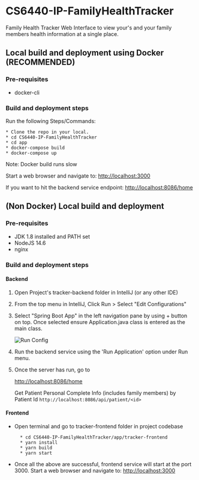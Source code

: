 # CS6440-IP-FamilyHealthTracker

Family Health Tracker Web Interface to view your's and your family members health information at a single place.

## Local build and deployment using Docker (RECOMMENDED)

### Pre-requisites
* docker-cli

### Build and deployment steps

Run the following Steps/Commands:
    
    * Clone the repo in your local.
    * cd CS6440-IP-FamilyHealthTracker 
    * cd app
    * docker-compose build
    * docker-compose up
  Note: Docker build runs slow

  Start a web browser and navigate to: 
  [http://localhost:3000](http://localhost:3000)
  
  If you want to hit the backend service endpoint:
  [http://localhost:8086/home](http://localhost:8086/home)

## (Non Docker) Local build and deployment

### Pre-requisites
* JDK 1.8 installed and PATH set
* NodeJS 14.6
* nginx

### Build and deployment steps

#### Backend

1. Open Project's tracker-backend folder in IntelliJ (or any other IDE)

2. From the top menu in IntelliJ, Click Run > Select "Edit Configurations"

3. Select "Spring Boot App" in the left navigation pane by using + button on top. Once selected ensure Application.java class is entered as the main class.
        
    ![Run Config](https://github.gatech.edu/pkhosla3/CS6440-IP-FamilyHealthTracker/blob/master/docs/run-config.png)

4. Run the backend service using the 'Run Application' option under Run menu.

5. Once the server has run, go to
        
    [http://localhost:8086/home](http://localhost:8086/home)
    
    Get Patient Personal Complete Info (includes family members) by Patient Id
        `http://localhost:8086/api/patient/<id>`

#### Frontend

   * Open terminal and go to tracker-frontend folder in project codebase
   
   
           * cd CS6440-IP-FamilyHealthTracker/app/tracker-frontend 
           * yarn install
           * yarn build
           * yarn start
    
   * Once all the above are successful, frontend service will start at the port 3000.
    Start a web browser and navigate to: 
    [http://localhost:3000](http://localhost:3000)

 
  
    
    
